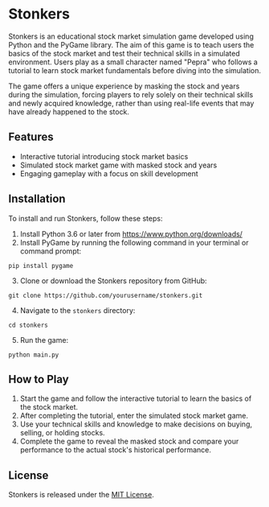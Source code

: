 # Stonkers

Stonkers is an educational stock market simulation game developed using Python and the PyGame library. The aim of this game is to teach users the basics of the stock market and test their technical skills in a simulated environment. Users play as a small character named "Pepra" who follows a tutorial to learn stock market fundamentals before diving into the simulation.

The game offers a unique experience by masking the stock and years during the simulation, forcing players to rely solely on their technical skills and newly acquired knowledge, rather than using real-life events that may have already happened to the stock.

## Features

- Interactive tutorial introducing stock market basics
- Simulated stock market game with masked stock and years
- Engaging gameplay with a focus on skill development

## Installation

To install and run Stonkers, follow these steps:

1. Install Python 3.6 or later from https://www.python.org/downloads/
2. Install PyGame by running the following command in your terminal or command prompt:
```
pip install pygame

```
3. Clone or download the Stonkers repository from GitHub:
```
git clone https://github.com/yourusername/stonkers.git

```
4. Navigate to the `stonkers` directory:
```
cd stonkers

```
5. Run the game:
```
python main.py
```

## How to Play

1. Start the game and follow the interactive tutorial to learn the basics of the stock market.
2. After completing the tutorial, enter the simulated stock market game.
3. Use your technical skills and knowledge to make decisions on buying, selling, or holding stocks.
4. Complete the game to reveal the masked stock and compare your performance to the actual stock's historical performance.

## License

Stonkers is released under the [MIT License](LICENSE).
